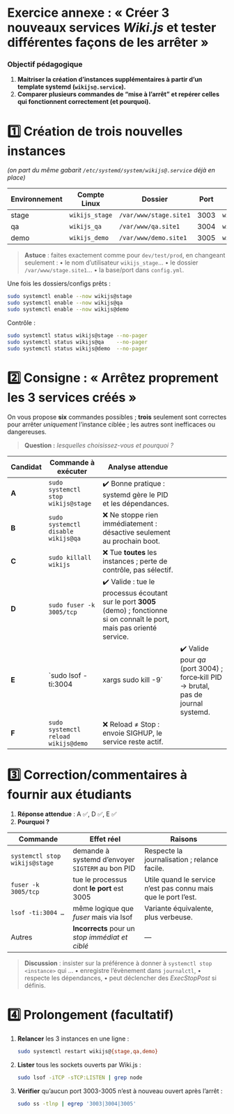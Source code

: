 # Exercice annexe : « Créer 3 nouveaux services *Wiki.js* et tester différentes façons de les arrêter »

### Objectif pédagogique

1. **Maitriser la création d’instances supplémentaires à partir d’un template systemd (`wikijs@.service`).**
2. **Comparer plusieurs commandes de “mise à l’arrêt” et repérer celles qui fonctionnent correctement (et pourquoi).**



# 1️⃣ Création de trois nouvelles instances

*(on part du même gabarit `/etc/systemd/system/wikijs@.service` déjà en place)*

| Environnement | Compte Linux   | Dossier                | Port | Base MariaDB   |
| ------------- | -------------- | ---------------------- | ---- | -------------- |
| stage         | `wikijs_stage` | `/var/www/stage.site1` | 3003 | `wikidb_stage` |
| qa            | `wikijs_qa`    | `/var/www/qa.site1`    | 3004 | `wikidb_qa`    |
| demo          | `wikijs_demo`  | `/var/www/demo.site1`  | 3005 | `wikidb_demo`  |

> **Astuce** : faites exactement comme pour `dev/test/prod`, en changeant seulement :
> • le nom d’utilisateur `wikijs_stage`…
> • le dossier `/var/www/stage.site1`…
> • la base/port dans `config.yml`.

Une fois les dossiers/configs prêts :

```bash
sudo systemctl enable --now wikijs@stage
sudo systemctl enable --now wikijs@qa
sudo systemctl enable --now wikijs@demo
```

Contrôle :

```bash
sudo systemctl status wikijs@stage --no-pager
sudo systemctl status wikijs@qa    --no-pager
sudo systemctl status wikijs@demo  --no-pager
```



# 2️⃣ Consigne : « Arrêtez proprement les 3 services créés »

On vous propose **six** commandes possibles ; **trois** seulement sont correctes pour arrêter *uniquement* l’instance ciblée ; les autres sont inefficaces ou dangereuses.

> **Question :** *lesquelles choisissez-vous et pourquoi ?*

| Candidat | Commande à exécuter                 | Analyse attendue                                                                                                                |                                                                                    |
| -------- | ----------------------------------- | ------------------------------------------------------------------------------------------------------------------------------- | ---------------------------------------------------------------------------------- |
| **A**    | `sudo systemctl stop wikijs@stage`  | ✔️ Bonne pratique : systemd gère le PID et les dépendances.                                                                     |                                                                                    |
| **B**    | `sudo systemctl disable wikijs@qa`  | ❌ Ne stoppe rien immédiatement : désactive seulement au prochain boot.                                                          |                                                                                    |
| **C**    | `sudo killall wikijs`               | ❌ Tue **toutes** les instances ; perte de contrôle, pas sélectif.                                                               |                                                                                    |
| **D**    | `sudo fuser -k 3005/tcp`            | ✔️ Valide : tue le processus écoutant sur le port **3005** (demo) ; fonctionne si on connaît le port, mais pas orienté service. |                                                                                    |
| **E**    | \`sudo lsof -ti:3004                | xargs sudo kill -9\`                                                                                                            | ✔️ Valide pour *qa* (port 3004) ; force‐kill PID → brutal, pas de journal systemd. |
| **F**    | `sudo systemctl reload wikijs@demo` | ❌ Reload ≠ Stop : envoie SIGHUP, le service reste actif.                                                                        |                                                                                    |



# 3️⃣ Correction/commentaires à fournir aux étudiants

1. **Réponse attendue** : A ✅, D ✅, E ✅
2. **Pourquoi ?**

| Commande                      | Effet réel                                       | Raisons                                                        |
| ----------------------------- | ------------------------------------------------ | -------------------------------------------------------------- |
| `systemctl stop wikijs@stage` | demande à systemd d’envoyer `SIGTERM` au bon PID | Respecte la journalisation ; relance facile.                   |
| `fuser -k 3005/tcp`           | tue le processus dont **le port** est 3005       | Utile quand le service n’est pas connu mais que le port l’est. |
| `lsof -ti:3004 …`             | même logique que *fuser* mais via lsof           | Variante équivalente, plus verbeuse.                           |
| Autres                        | **Incorrects** pour un *stop immédiat et ciblé*  | —                                                              |

> **Discussion** : insister sur la préférence à donner à `systemctl stop <instance>` qui …
> • enregistre l’évènement dans `journalctl`,
> • respecte les dépendances,
> • peut déclencher des *ExecStopPost* si définis.



# 4️⃣ Prolongement (facultatif)

1. **Relancer** les 3 instances en une ligne :

   ```bash
   sudo systemctl restart wikijs@{stage,qa,demo}
   ```

2. **Lister** tous les sockets ouverts par Wiki.js :

   ```bash
   sudo lsof -iTCP -sTCP:LISTEN | grep node
   ```

3. **Vérifier** qu’aucun port 3003-3005 n’est à nouveau ouvert après l’arrêt :

   ```bash
   sudo ss -tlnp | egrep '3003|3004|3005'
   ```




